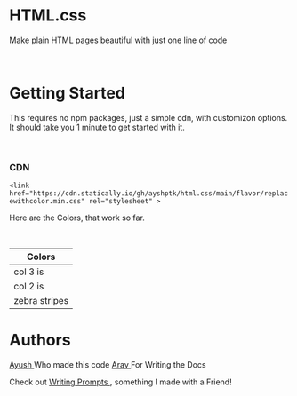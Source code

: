 # HTML.css 
Make plain HTML pages beautiful with just one line of code 

<br>

# Getting Started

This requires no npm packages, just a simple cdn, with customizon options. It should take you 1 minute to get started with it.

<br>

### CDN
```<link href="https://cdn.statically.io/gh/ayshptk/html.css/main/flavor/replacewithcolor.min.css" rel="stylesheet" >```

Here are the Colors, that work so far.

<br>

| Colors        |
| ------------- |
| col 3 is      | 
| col 2 is      |    
| zebra stripes |      





# Authors

 <a href="https//twitter.com/ayshptk"> Ayush </a> Who made this code </a>
 <a href="https//twitter.com/heyarav/"> Arav </a> For Writing the Docs </a>
 <br>
 
 Check out <a href="https://writingprompts.ml"> Writing Prompts </a>, something I made with a Friend!
